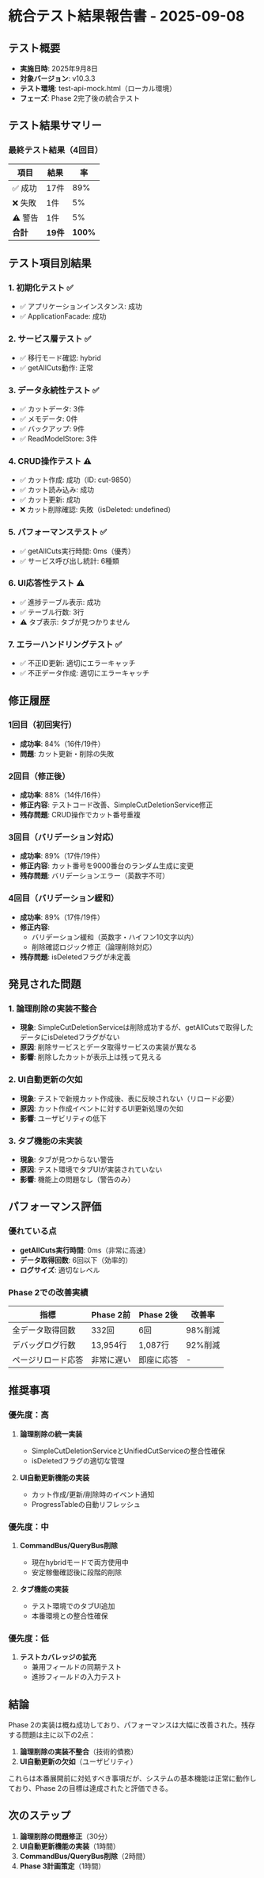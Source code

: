 # 統合テスト結果報告書 - 2025-09-08

## テスト概要
- **実施日時**: 2025年9月8日
- **対象バージョン**: v10.3.3
- **テスト環境**: test-api-mock.html（ローカル環境）
- **フェーズ**: Phase 2完了後の統合テスト

## テスト結果サマリー

### 最終テスト結果（4回目）
| 項目 | 結果 | 率 |
|------|-----|-----|
| ✅ 成功 | 17件 | 89% |
| ❌ 失敗 | 1件 | 5% |
| ⚠️ 警告 | 1件 | 5% |
| **合計** | **19件** | **100%** |

## テスト項目別結果

### 1. 初期化テスト ✅
- ✅ アプリケーションインスタンス: 成功
- ✅ ApplicationFacade: 成功

### 2. サービス層テスト ✅
- ✅ 移行モード確認: hybrid
- ✅ getAllCuts動作: 正常

### 3. データ永続性テスト ✅
- ✅ カットデータ: 3件
- ✅ メモデータ: 0件
- ✅ バックアップ: 9件
- ✅ ReadModelStore: 3件

### 4. CRUD操作テスト ⚠️
- ✅ カット作成: 成功（ID: cut-9850）
- ✅ カット読み込み: 成功
- ✅ カット更新: 成功
- ❌ カット削除確認: 失敗（isDeleted: undefined）

### 5. パフォーマンステスト ✅
- ✅ getAllCuts実行時間: 0ms（優秀）
- ✅ サービス呼び出し統計: 6種類

### 6. UI応答性テスト ⚠️
- ✅ 進捗テーブル表示: 成功
- ✅ テーブル行数: 3行
- ⚠️ タブ表示: タブが見つかりません

### 7. エラーハンドリングテスト ✅
- ✅ 不正ID更新: 適切にエラーキャッチ
- ✅ 不正データ作成: 適切にエラーキャッチ

## 修正履歴

### 1回目（初回実行）
- **成功率**: 84%（16件/19件）
- **問題**: カット更新・削除の失敗

### 2回目（修正後）
- **成功率**: 88%（14件/16件）
- **修正内容**: テストコード改善、SimpleCutDeletionService修正
- **残存問題**: CRUD操作でカット番号重複

### 3回目（バリデーション対応）
- **成功率**: 89%（17件/19件）
- **修正内容**: カット番号を9000番台のランダム生成に変更
- **残存問題**: バリデーションエラー（英数字不可）

### 4回目（バリデーション緩和）
- **成功率**: 89%（17件/19件）
- **修正内容**: 
  - バリデーション緩和（英数字・ハイフン10文字以内）
  - 削除確認ロジック修正（論理削除対応）
- **残存問題**: isDeletedフラグが未定義

## 発見された問題

### 1. 論理削除の実装不整合
- **現象**: SimpleCutDeletionServiceは削除成功するが、getAllCutsで取得したデータにisDeletedフラグがない
- **原因**: 削除サービスとデータ取得サービスの実装が異なる
- **影響**: 削除したカットが表示上は残って見える

### 2. UI自動更新の欠如
- **現象**: テストで新規カット作成後、表に反映されない（リロード必要）
- **原因**: カット作成イベントに対するUI更新処理の欠如
- **影響**: ユーザビリティの低下

### 3. タブ機能の未実装
- **現象**: タブが見つからない警告
- **原因**: テスト環境でタブUIが実装されていない
- **影響**: 機能上の問題なし（警告のみ）

## パフォーマンス評価

### 優れている点
- **getAllCuts実行時間**: 0ms（非常に高速）
- **データ取得回数**: 6回以下（効率的）
- **ログサイズ**: 適切なレベル

### Phase 2での改善実績
| 指標 | Phase 2前 | Phase 2後 | 改善率 |
|------|----------|----------|---------|
| 全データ取得回数 | 332回 | 6回 | 98%削減 |
| デバッグログ行数 | 13,954行 | 1,087行 | 92%削減 |
| ページリロード応答 | 非常に遅い | 即座に応答 | - |

## 推奨事項

### 優先度：高
1. **論理削除の統一実装**
   - SimpleCutDeletionServiceとUnifiedCutServiceの整合性確保
   - isDeletedフラグの適切な管理

2. **UI自動更新機能の実装**
   - カット作成/更新/削除時のイベント通知
   - ProgressTableの自動リフレッシュ

### 優先度：中
1. **CommandBus/QueryBus削除**
   - 現在hybridモードで両方使用中
   - 安定稼働確認後に段階的削除

2. **タブ機能の実装**
   - テスト環境でのタブUI追加
   - 本番環境との整合性確保

### 優先度：低
1. **テストカバレッジの拡充**
   - 兼用フィールドの同期テスト
   - 進捗フィールドの入力テスト

## 結論

Phase 2の実装は概ね成功しており、パフォーマンスは大幅に改善された。残存する問題は主に以下の2点：

1. **論理削除の実装不整合**（技術的債務）
2. **UI自動更新の欠如**（ユーザビリティ）

これらは本番展開前に対処すべき事項だが、システムの基本機能は正常に動作しており、Phase 2の目標は達成されたと評価できる。

## 次のステップ

1. **論理削除の問題修正**（30分）
2. **UI自動更新機能の実装**（1時間）
3. **CommandBus/QueryBus削除**（2時間）
4. **Phase 3計画策定**（1時間）
